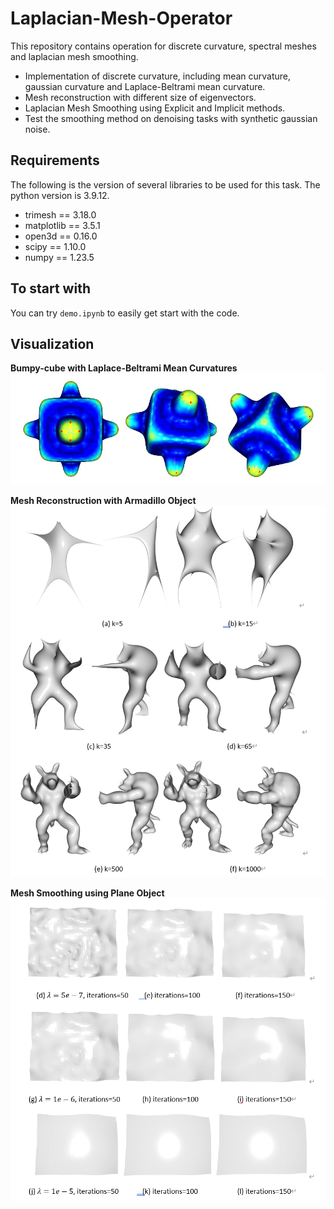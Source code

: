 # Laplacian-Mesh-Operator
This repository  contains operation for discrete curvature, spectral meshes and laplacian mesh smoothing.
* Implementation of discrete curvature, including mean curvature, gaussian curvature and Laplace-Beltrami mean curvature.
* Mesh reconstruction with different size of eigenvectors.
* Laplacian Mesh Smoothing using Explicit and Implicit methods.
* Test the smoothing method on denoising tasks with synthetic gaussian noise.

## Requirements
The following is the version of several libraries to be used for this task. The python version is 3.9.12.
* trimesh == 3.18.0
* matplotlib == 3.5.1
* open3d == 0.16.0
* scipy == 1.10.0
* numpy == 1.23.5

## To start with
You can try `demo.ipynb` to easily get start with the code.

## Visualization
**Bumpy-cube with Laplace-Beltrami Mean Curvatures**
![Laplace-Beltrami mean curvature](https://github.com/Ilvecoding0912/Laplacian-Mesh-Operator/blob/main/results_img/bumpy-cube%20with%20cotangent%20mean%20curvatures.png)

**Mesh Reconstruction with Armadillo Object**
![Mesh reconstruction with armadillo](https://github.com/Ilvecoding0912/Laplacian-Mesh-Operator/blob/main/results_img/reconstruction%20of%20armadillo%20object.png)

**Mesh Smoothing using Plane Object**
![Mesh smoothing](https://github.com/Ilvecoding0912/Laplacian-Mesh-Operator/blob/main/results_img/mesh%20smoothing%20with%20plane%20object.png)
